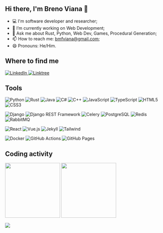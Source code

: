 ## Hi there, I'm Breno Viana 👋

- 💻 I'm software developer and researcher;
- 🔭 I’m currently working on Web Development;
- 💬 Ask me about Rust, Python, Web Dev, Games, Procedural Generation;
- 📫 How to reach me: <a href="mailto:bmfviana@gmail.com" target="_blank">bmfviana@gmail.com</a>;
- 😄 Pronouns: He/Him.

<!-- 🔭 I’m currently working on ... -->
<!-- 🌱 I’m currently learning ... -->
<!-- 👯 I’m looking to collaborate on ... -->
<!-- 🤔 I’m looking for help with ... -->
<!-- - 💬 Ask me about ... -->
<!-- - 📫 How to reach me: ... -->
<!-- - 😄 Pronouns: ... -->
<!-- - ⚡ Fun fact: ... -->

<!-- My interests lay mainly in Web Development, Evolutionary Systems, Artificial Intelligence, and Procedural Content Generation for games. -->
<!-- My interests lay mainly in ... -->


## Where to find me
<a href="https://www.linkedin.com/in/brenomfviana" target="_blank">
  <img src="https://img.shields.io/badge/-LinkedIn-0c64c5?style=for-the-badge&logo=LinkedIn&logoColor=white" alt="LinkedIn" >
</a>
<a href="https://linktr.ee/brenomfviana" target="_blank">
  <img src="https://img.shields.io/badge/linktree-254f1a?style=for-the-badge&logo=linktree&logoColor=d2e823" alt="Linktree">
</a>


## Tools

<p align="left">
  <!-- <img src="" alt="" > -->
  <!-- Languages https://github.com/alexandresanlim/Badges4-README.md-Profile#-languages- -->
  <img src="https://img.shields.io/badge/Python-3670a0?style=for-the-badge&logo=python&logoColor=ffdd58" alt="Python" >
  <img src="https://img.shields.io/badge/Rust-ef6526?style=for-the-badge&logo=rust&logoColor=white" alt="Rust" >
  <img src="https://img.shields.io/badge/Java-f29011?style=for-the-badge&logo=openjdk" alt="Java" >
  <img src="https://img.shields.io/badge/C%23-05930c?style=for-the-badge&logo=c-sharp&logoColor=white" alt="C#" >
  <img src="https://img.shields.io/badge/C%2B%2B-00599C?style=for-the-badge&logo=c%2B%2B&logoColor=white" alt="C++" >
  <!-- <img src="https://img.shields.io/badge/C-00599C?style=for-the-badge&logo=c&logoColor=white" alt="C" > -->
  <!-- <img src="https://img.shields.io/badge/Dart-00c5b5?style=for-the-badge&logo=dart&logoColor=white" alt="Dart" > -->
  <!-- <img src="https://img.shields.io/badge/Kotlin-B125EA&style=for-the-badge&logo=kotlin&logoColor=white" alt="Kotlin" > -->
  <img src="https://img.shields.io/badge/JavaScript-323330?style=for-the-badge&logo=javascript&logoColor=F7DF1E" alt="JavaScript" >
  <img src="https://img.shields.io/badge/TypeScript-3178C6?style=for-the-badge&logo=TypeScript&logoColor=FFF" alt="TypeScript" >
  <img src="https://img.shields.io/badge/HTML5-e44d26?style=for-the-badge&logo=html5&logoColor=white" alt="HTML5" >
  <img src="https://img.shields.io/badge/CSS3-2062b1?style=for-the-badge&logo=css3&logoColor=white" alt="CSS3" >
  <!-- <img src="https://img.shields.io/badge/Markdown-000000?style=for-the-badge&logo=markdown&logoColor=white" alt="Markdown" > -->
  <!-- <img src="https://img.shields.io/badge/LaTeX-47A141?style=for-the-badge&logo=LaTeX&logoColor=white" alt="LaTeX" > -->
</p>
<!-- Backend -->
<p align="left">
  <!-- <img src="" alt="" > -->
  <img src="https://img.shields.io/badge/Django-092E20?style=for-the-badge&logo=django&logoColor=green" alt="Django" >
  <img src="https://img.shields.io/badge/django%20rest-165366?style=for-the-badge&logo=django&logoColor=white" alt="Django REST Framework" >
  <!-- <img src="https://img.shields.io/badge/fastapi-109989?style=for-the-badge&logo=FASTAPI&logoColor=white" alt="FastAPI" > -->
  <!-- <img src="https://img.shields.io/badge/Flask-000000?style=for-the-badge&logo=flask&logoColor=white" alt="Flask" > -->
  <!-- <img src="https://img.shields.io/badge/Spring-6DB33F?style=for-the-badge&logo=spring&logoColor=white" alt="Spring" > -->
  <!-- <img src="https://img.shields.io/badge/Spring_Boot-F2F4F9?style=for-the-badge&logo=spring-boot" alt="Spring Boot" > -->
  <img src="https://img.shields.io/badge/Celery-6c8f12?style=for-the-badge&logo=celery&logoColor=ddf4a4" alt="Celery" >
  <!-- <img src="https://img.shields.io/badge/JWT-000000?style=for-the-badge&logo=JSON%20web%20tokens&logoColor=white" alt="JWT" > -->
  <!-- Databases -->
  <img src="https://img.shields.io/badge/PostgreSQL-316192?style=for-the-badge&logo=postgresql&logoColor=white" alt="PostgreSQL" >
  <img src="https://img.shields.io/badge/redis-%23a61808.svg?&style=for-the-badge&logo=redis&logoColor=white" alt="Redis" >
  <img src="https://img.shields.io/badge/rabbitmq-%23FF6600.svg?&style=for-the-badge&logo=rabbitmq&logoColor=white" alt="RabbitMQ" >
  <!-- <img src="https://img.shields.io/badge/MongoDB-4EA94B?style=for-the-badge&logo=mongodb&logoColor=white" alt="MongoDB" > -->
  <!-- Tests -->
  <!-- <img src="https://img.shields.io/badge/Selenium-43B02A?style=for-the-badge&logo=Selenium&logoColor=white" alt="Selenium" > -->
</p>
<!-- Frontend -->
<p align="left">
  <img src="https://img.shields.io/badge/React-20232A?style=for-the-badge&logo=react&logoColor=61DAFB" alt="React" >
  <img src="https://img.shields.io/badge/Vue.js-35495E?style=for-the-badge&logo=vuedotjs&logoColor=4FC08D" alt="Vue.js" >
  <img src="https://img.shields.io/badge/Jekyll-333333?style=for-the-badge&logo=Jekyll&logoColor=c20000" alt="Jekyll" >
  <img src="https://img.shields.io/badge/Tailwind_CSS-38B2AC?style=for-the-badge&logo=tailwind-css&logoColor=white" alt="Tailwind" >
  <!-- <img src="https://img.shields.io/badge/npm-CB3837?style=for-the-badge&logo=npm&logoColor=white" alt="NPM" > -->
  <!-- Mobile -->
  <!-- <img src="https://img.shields.io/badge/Flutter-32b9f6?style=for-the-badge&logo=flutter&logoColor=white" alt="Flutter" > -->
</p>
<!-- Infra -->
<p align="left">
  <img src="https://img.shields.io/badge/Docker-2CA5E0?style=for-the-badge&logo=docker&logoColor=white" alt="Docker" >
  <!-- <img src="https://img.shields.io/badge/kubernetes-326ce5.svg?&style=for-the-badge&logo=kubernetes&logoColor=white" alt="Kubernetes" > -->
  <!-- <img src="https://img.shields.io/badge/Terraform-7B42BC?style=for-the-badge&logo=terraform&logoColor=white" alt="Terraform" > -->
  <!-- <img src="https://img.shields.io/badge/Ansible-000000?style=for-the-badge&logo=ansible&logoColor=white" alt="Ansible" > -->
  <!-- <img src="https://img.shields.io/badge/Nginx-009639?style=for-the-badge&logo=nginx&logoColor=white" alt="Nginx" > -->
  <img src="https://img.shields.io/badge/GitHub_Actions-2088FF?style=for-the-badge&logo=github-actions&logoColor=white" alt="GitHub Actions" >
  <!-- <img src="https://img.shields.io/badge/Amazon_AWS-FF9900?style=for-the-badge&logo=amazonaws&logoColor=white" alt="AWS" > -->
  <!-- <img src="https://img.shields.io/badge/Amazon%20RDS-527FFF?style=for-the-badge&logo=amazon-rds&logoColor=white" alt="AWS RDS" > -->
  <!-- <img src="https://img.shields.io/badge/Cloudflare-F38020?style=for-the-badge&logo=Cloudflare&logoColor=white" alt="CloudFlare" > -->
  <!-- <img src="https://img.shields.io/badge/Cloudflare%20Pages-F38020?style=for-the-badge&logo=Cloudflare%20Pages&logoColor=white" alt="CloudFlare Pages" > -->
  <!-- <img src="https://img.shields.io/badge/Heroku-430098?style=for-the-badge&logo=heroku&logoColor=white" alt="Heroku" > -->
  <img src="https://img.shields.io/badge/GitHub%20Pages-222222?style=for-the-badge&logo=GitHub%20Pages&logoColor=white" alt="GitHub Pages" >
</p>
<!-- <p align="left"> -->
  <!-- <img src="https://img.shields.io/badge/pypi-3775A9?style=for-the-badge&logo=pypi&logoColor=white" alt="PyPI" > -->
  <!-- <img src="https://img.shields.io/badge/github%20copilot-000000?style=for-the-badge&logo=githubcopilot&logoColor=white" alt="GitHub Copilot" > -->
<!-- </p> -->
<!-- <p align="left"> -->
  <!-- <img src="" alt="" > -->
  <!-- IA -->
  <!-- <img src="https://img.shields.io/badge/Numpy-777BB4?style=for-the-badge&logo=numpy&logoColor=white" alt="Numpy" > -->
  <!-- <img src="https://img.shields.io/badge/Pandas-0b0153?style=for-the-badge&logo=pandas&logoColor=white" alt="Pandas" > -->
  <!-- Others -->
  <!-- <img src="https://img.shields.io/badge/GIT-E44C30?style=for-the-badge&logo=git&logoColor=white" alt="Git" > -->
  <!-- <img src="https://img.shields.io/badge/ChatGPT-74aa9c?style=for-the-badge&logo=openai&logoColor=white" alt="ChatGPT" > -->
  <!-- IDEs -->
  <!-- <img src="https://img.shields.io/badge/Zed-white?style=for-the-badge&logo=zedindustries&logoColor=084CCF" alt="Zed" > -->
  <!-- <img src="https://img.shields.io/badge/VSCode-0078D4?style=for-the-badge&logo=visual%20studio%20code&logoColor=white" alt="VSCode" > -->
  <!-- <img src="https://img.shields.io/badge/PyCharm-000000.svg?&style=for-the-badge&logo=PyCharm&logoColor=21d78a" alt="PyCharm" > -->
  <!-- <img src="https://img.shields.io/badge/Android_Studio-3DDC84?style=for-the-badge&logo=android-studio&logoColor=white" alt="Android Studio" > -->
  <!-- <img src="https://img.shields.io/badge/Jupyter-F37626.svg?&style=for-the-badge&logo=Jupyter&logoColor=white" alt="Jupyter Notebook" > -->
  <!-- <img src="https://img.shields.io/badge/Colab-F9AB00?style=for-the-badge&logo=googlecolab&color=525252" alt="Google Colab" > -->
  <!-- GameDev -->
  <!-- <img src="https://img.shields.io/badge/Godot-478cbf?style=for-the-badge&logo=GodotEngine&logoColor=white" alt="Godot" > -->
  <!-- <img src="https://img.shields.io/badge/Unity-100000?style=for-the-badge&logo=unity&logoColor=white" alt="Unity3D" > -->
  <!-- OSs -->
  <!-- <img src="https://img.shields.io/badge/Ubuntu-E95420?style=for-the-badge&logo=ubuntu&logoColor=white" alt="Ubuntu" > -->
  <!-- <img src="https://img.shields.io/badge/GNU%20Bash-4EAA25?style=for-the-badge&logo=GNU%20Bash&logoColor=white" alt="Bash" > -->
  <!-- <img src="https://img.shields.io/badge/starship-DD0B78?style=for-the-badge&logo=starship&logoColor=white" alt="Starship" > -->
  <!-- <img src="https://img.shields.io/badge/Overleaf-47A141?style=for-the-badge&logo=Overleaf&logoColor=white" alt="Overleaf" > -->
  <!-- <img src="https://img.shields.io/badge/Obsidian-483699?style=for-the-badge&logo=Obsidian&logoColor=white" alt="Obsidian" > -->
  <!-- <img src="https://img.shields.io/badge/GitBook-7B36ED?style=for-the-badge&logo=gitbook&logoColor=white" alt="GitBook" > -->
  <!-- <img src="https://img.shields.io/badge/GitKraken-179287?style=for-the-badge&logo=GitKraken&logoColor=white" alt="GitKraken" > -->
<!-- </p> -->
<!-- More Badges: -->
  <!-- https://github.com/alexandresanlim/Badges4-README.md-Profile -->
  <!-- https://shields.io/ -->
  <!-- https://github.com/alexandresanlim/Badges4-README.md-Profile?tab=readme-ov-file#-funding- -->


## Coding activity

<p align="left">
  <img height="180em" src="https://github-readme-stats.vercel.app/api?username=brenomfviana&theme=graywhite&include_all_commits=true&count_private=true&show_icons=true" >
  
  <img height="180em" src="https://github-readme-stats.vercel.app/api/top-langs/?username=brenomfviana&theme=graywhite&layout=compact&count_private=true&exclude_repo=sasinfra&hide=gdscript,jupyter%20notebook" >
  
  <!--   <img height="180em" src="https://github-readme-streak-stats.herokuapp.com/?user=brenomfviana&theme=white&ring=474b4f&hide_border=true&currStreakNum=24292e&fire=474b4f&currStreakLabel=3d3d3d" > -->
  
  <!--   <img src="https://github-profile-trophy.vercel.app/?username=brenomfviana&amp;column=7" style="max-width: 100%;"> -->
</p>


<!-- ![Visitor Badge](https://visitor-badge.laobi.icu/badge?page_id=brenomfviana) -->
<img src="https://komarev.com/ghpvc/?username=brenomfviana&label=Profile%20views&color=3FC1C9&style=for-the-badge" >
